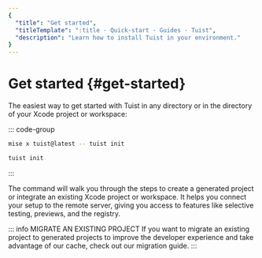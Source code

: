 ```yaml
---
{
  "title": "Get started",
  "titleTemplate": ":title · Quick-start · Guides · Tuist",
  "description": "Learn how to install Tuist in your environment."
}
---
```

# Get started {#get-started}

The easiest way to get started with Tuist in any directory or in the directory
of your Xcode project or workspace:

::: code-group

```bash [Mise]
mise x tuist@latest -- tuist init
```

```bash [Global Tuist (Homebrew)]
tuist init
```
:::

The command will walk you through the steps to
<LocalizedLink href="/guides/features/projects">create a generated
project</LocalizedLink> or integrate an existing Xcode project or workspace. It
helps you connect your setup to the remote server, giving you access to features
like <LocalizedLink href="/guides/features/selective-testing">selective
testing</LocalizedLink>,
<LocalizedLink href="/guides/features/previews">previews</LocalizedLink>, and
the <LocalizedLink href="/guides/features/registry">registry</LocalizedLink>.

::: info MIGRATE AN EXISTING PROJECT If you want to migrate an existing project
to generated projects to improve the developer experience and take advantage of
our <LocalizedLink href="/guides/features/cache">cache</LocalizedLink>, check
out our
<LocalizedLink href="/guides/features/projects/adoption/migrate/xcode-project">migration
guide</LocalizedLink>. :::
